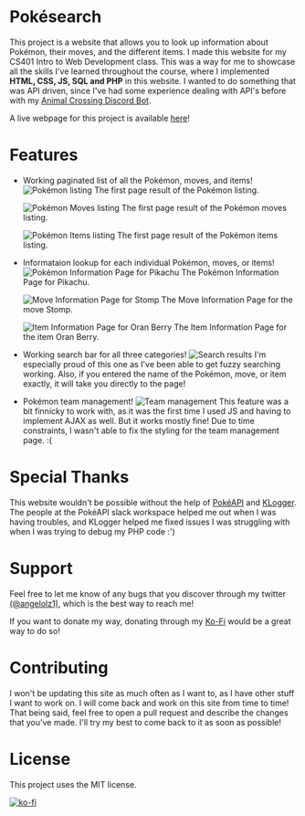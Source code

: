 # Pokésearch
This project is a website that allows you to look up information about Pokémon, their moves, and the different items. I made this website for my CS401 Intro to Web Development class. This was a way for me to showcase all the skills I've learned throughout the course, where I implemented **HTML, CSS, JS, SQL and PHP** in this website. I wanted to do something that was API driven, since I've had some experience dealing with API's before with my [Animal Crossing Discord Bot](https://top.gg/bot/701038771776520222).

A live webpage for this project is available [here](https://www.pokesearch.org/)!

# Features
- Working paginated list of all the Pokémon, moves, and items!
    ![Pokémon listing](https://i.imgur.com/vSyxmVN.png)
    The first page result of the Pokémon listing.
    
    ![Pokémon Moves listing](https://i.imgur.com/m9dHQ2l.png)
    The first page result of the Pokémon moves listing.

    ![Pokémon Items listing](https://i.imgur.com/dDYSSml.png)
    The first page result of the Pokémon items listing.
    
- Informataion lookup for each individual Pokémon, moves, or items!
    ![Pokémon Information Page for Pikachu](https://i.imgur.com/SENJm5G.png)
    The Pokémon Information Page for Pikachu.
    
    ![Move Information Page for Stomp](https://i.imgur.com/HTd7MP4.png)
    The Move Information Page for the move Stomp.

    ![Item Information Page for Oran Berry](https://i.imgur.com/yz5yzaP.png)
    The Item Information Page for the item Oran Berry.

- Working search bar for all three categories!
    ![Search results](https://i.imgur.com/OkQ0h9O.png)
    I'm especially proud of this one as I've been able to get fuzzy searching working. Also, if you entered the name of the Pokémon, move, or item exactly, it will take you directly to the page!

- Pokémon team management!
    ![Team management](https://i.imgur.com/nM4t8I3.png)
    This feature was a bit finnicky to work with, as it was the first time I used JS and having to implement AJAX as well. But it works mostly fine! Due to time constraints, I wasn't able to fix the styling for the team management page. :(

# Special Thanks
This website wouldn't be possible without the help of [PokéAPI](https://pokeapi.co/) and [KLogger](https://github.com/katzgrau/KLogger). The people at the PokéAPI slack workspace helped me out when I was having troubles, and KLogger helped me fixed issues I was struggling with when I was trying to debug my PHP code :')

# Support
Feel free to let me know of any bugs that you discover through my twitter [(@angelolz1)](https://twitter.com/angelolz1), which is the best way to reach me!

If you want to donate my way, donating through my [Ko-Fi](https://ko-fi.com/angelolz) would be a great way to do so!

# Contributing
I won't be updating this site as much often as I want to, as I have other stuff I want to work on. I will come back and work on this site from time to time! That being said, feel free to open a pull request and describe the changes that you've made. I'll try my best to come back to it as soon as possible!

# License
This project uses the MIT license.

[![ko-fi](https://ko-fi.com/img/githubbutton_sm.svg)](https://ko-fi.com/T6T61FBQB)
